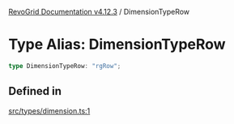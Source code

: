[RevoGrid Documentation v4.12.3](README.md) / DimensionTypeRow

# Type Alias: DimensionTypeRow

```ts
type DimensionTypeRow: "rgRow";
```

## Defined in

[src/types/dimension.ts:1](https://github.com/revolist/revogrid/blob/d8faaf908685ef9767dc3ea8ccad1628e41fbf76/src/types/dimension.ts#L1)
